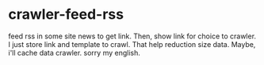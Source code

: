 # crawler-feed-rss
feed rss in some site news to get link. Then, show link for choice to crawler. I just store link and template to crawl. That help reduction size data. Maybe, i'll cache data crawler. sorry my english.

